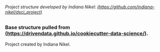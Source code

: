###### Project structure developed by Indiana Nikel: [(https://github.com/indiana-nikel/dsci_project)](https://github.com/indiana-nikel/dsci_project)

### Base structure pulled from [(https://drivendata.github.io/cookiecutter-data-science/)](https://drivendata.github.io/cookiecutter-data-science/).

Project created by Indiana Nikel.

<additional collaborators>

